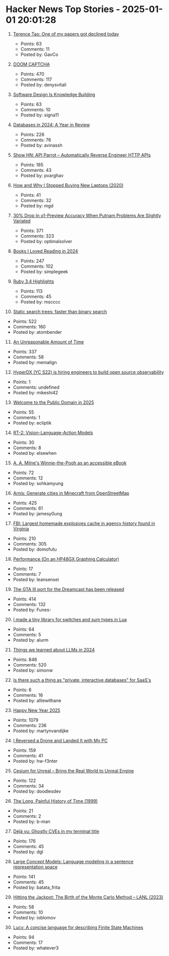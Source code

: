 # Hacker News Top Stories - 2025-01-01 20:01:28

1. [Terence Tao: One of my papers got declined today](https://mathstodon.xyz/@tao/113721192051328193)
   - Points: 63
   - Comments: 11
   - Posted by: GavCo

2. [DOOM CAPTCHA](https://doom-captcha.vercel.app/)
   - Points: 470
   - Comments: 117
   - Posted by: denysvitali

3. [Software Design Is Knowledge Building](https://olano.dev/blog/software-design-is-knowledge-building/)
   - Points: 63
   - Comments: 10
   - Posted by: signa11

4. [Databases in 2024: A Year in Review](https://www.cs.cmu.edu/~pavlo/blog/2025/01/2024-databases-retrospective.html)
   - Points: 226
   - Comments: 76
   - Posted by: avinassh

5. [Show HN: API Parrot – Automatically Reverse Engineer HTTP APIs](https://apiparrot.com/)
   - Points: 185
   - Comments: 43
   - Posted by: pvarghav

6. [How and Why I Stopped Buying New Laptops (2020)](https://solar.lowtechmagazine.com/2020/12/how-and-why-i-stopped-buying-new-laptops)
   - Points: 41
   - Comments: 32
   - Posted by: mgd

7. [30% Drop In o1-Preview Accuracy When Putnam Problems Are Slightly Variated](https://openreview.net/forum?id=YXnwlZe0yf&noteId=yrsGpHd0Sf)
   - Points: 371
   - Comments: 323
   - Posted by: optimalsolver

8. [Books I Loved Reading in 2024](https://thoughts.wyounas.com/p/books-i-enjoyed-most-in-2024)
   - Points: 247
   - Comments: 102
   - Posted by: simplegeek

9. [Ruby 3.4 Highlights](https://blog.sinjakli.co.uk/2025/01/01/ruby-3-4-highlights/)
   - Points: 113
   - Comments: 45
   - Posted by: mscccc

10. [Static search trees: faster than binary search](https://curiouscoding.nl/posts/static-search-tree/)
   - Points: 522
   - Comments: 160
   - Posted by: atombender

11. [An Unreasonable Amount of Time](https://allenpike.com/2024/an-unreasonable-amount-of-time)
   - Points: 337
   - Comments: 58
   - Posted by: memalign

12. [HyperDX (YC S22) is hiring engineers to build open source observability](https://www.ycombinator.com/companies/hyperdx/jobs)
   - Points: 1
   - Comments: undefined
   - Posted by: mikeshi42

13. [Welcome to the Public Domain in 2025](https://blog.archive.org/2025/01/01/welcome-to-the-public-domain-in-2025/)
   - Points: 55
   - Comments: 1
   - Posted by: ecliptik

14. [RT-2: Vision-Language-Action Models](https://robotics-transformer2.github.io/)
   - Points: 30
   - Comments: 8
   - Posted by: elsewhen

15. [A. A. Milne's Winnie-the-Pooh as an accessible eBook](https://tilde.zone/@gluejar/113749300977151258)
   - Points: 72
   - Comments: 12
   - Posted by: sohkamyung

16. [Arnis: Generate cities in Minecraft from OpenStreetMap](https://github.com/louis-e/arnis)
   - Points: 425
   - Comments: 61
   - Posted by: jamesy0ung

17. [FBI: Largest homemade explosives cache in agency history found in Virginia](https://thehill.com/national-security/5061535-virginia-man-arrested-explosives/)
   - Points: 210
   - Comments: 305
   - Posted by: domofutu

18. [Performance (On an HP48GX Graphing Calculator)](http://masochistcoder.blogspot.com/2016/05/performance.html)
   - Points: 17
   - Comments: 7
   - Posted by: leansensei

19. [The GTA III port for the Dreamcast has been released](https://gitlab.com/skmp/dca3-game)
   - Points: 414
   - Comments: 132
   - Posted by: Funes-

20. [I made a tiny library for switches and sum types in Lua](https://github.com/alurm/lua-match)
   - Points: 64
   - Comments: 5
   - Posted by: alurm

21. [Things we learned about LLMs in 2024](https://simonwillison.net/2024/Dec/31/llms-in-2024/)
   - Points: 846
   - Comments: 520
   - Posted by: simonw

22. [Is there such a thing as "private, interactive databases" for SaaS's](undefined)
   - Points: 6
   - Comments: 16
   - Posted by: alliewithane

23. [Happy New Year 2025](undefined)
   - Points: 1079
   - Comments: 236
   - Posted by: martynvandijke

24. [I Reversed a Drone and Landed It with My PC](https://www.hardbreak.wiki/network-analysis/protocols/application-layer/proprietary-protocols/parrot-anafi-drone-reverse-engineering)
   - Points: 159
   - Comments: 41
   - Posted by: hw-f3nter

25. [Cesium for Unreal – Bring the Real World to Unreal Engine](https://cesium.com/platform/cesium-for-unreal/)
   - Points: 122
   - Comments: 34
   - Posted by: doodlesdev

26. [The Long, Painful History of Time (1999)](https://naggum.no/lugm-time.html)
   - Points: 21
   - Comments: 2
   - Posted by: b-man

27. [Déjà vu: Ghostly CVEs in my terminal title](https://dgl.cx/2024/12/ghostty-terminal-title)
   - Points: 176
   - Comments: 45
   - Posted by: dgl

28. [Large Concept Models: Language modeling in a sentence representation space](https://github.com/facebookresearch/large_concept_model)
   - Points: 141
   - Comments: 45
   - Posted by: batata_frita

29. [Hitting the Jackpot: The Birth of the Monte Carlo Method – LANL (2023)](https://www.lanl.gov/media/publications/actinide-research-quarterly/first-quarter-2023/hitting-the-jackpot-the-birth-of-the-monte-carlo-method)
   - Points: 58
   - Comments: 10
   - Posted by: ioblomov

30. [Lucy: A concise language for describing Finite State Machines](https://pkg.spooky.click/lucylang/)
   - Points: 94
   - Comments: 17
   - Posted by: whatever3

